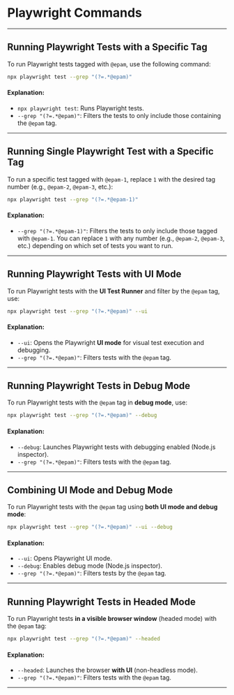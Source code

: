 # Playwright Commands

_____________________________________

## Running Playwright Tests with a Specific Tag

To run Playwright tests tagged with `@epam`, use the following command:

```bash
npx playwright test --grep "(?=.*@epam)"
```

#### Explanation:
- `npx playwright test`: Runs Playwright tests.
- `--grep "(?=.*@epam)"`: Filters the tests to only include those containing the `@epam` tag.

---

## Running Single Playwright Test with a Specific Tag

To run a specific test tagged with `@epam-1`, replace `1` with the desired tag number (e.g., `@epam-2`, `@epam-3`, etc.):

```bash
npx playwright test --grep "(?=.*@epam-1)"
```

#### Explanation:
- `--grep "(?=.*@epam-1)"`: Filters the tests to only include those tagged with `@epam-1`. You can replace `1` with any number (e.g., `@epam-2`, `@epam-3`, etc.) depending on which set of tests you want to run.

---

## Running Playwright Tests with UI Mode

To run Playwright tests with the **UI Test Runner** and filter by the `@epam` tag, use:

```bash
npx playwright test --grep "(?=.*@epam)" --ui
```

#### Explanation:
- `--ui`: Opens the Playwright **UI mode** for visual test execution and debugging.
- `--grep "(?=.*@epam)"`: Filters tests with the `@epam` tag.

---

## Running Playwright Tests in Debug Mode

To run Playwright tests with the `@epam` tag in **debug mode**, use:

```bash
npx playwright test --grep "(?=.*@epam)" --debug
```

#### Explanation:
- `--debug`: Launches Playwright tests with debugging enabled (Node.js inspector).
- `--grep "(?=.*@epam)"`: Filters tests with the `@epam` tag.

---

## Combining UI Mode and Debug Mode

To run Playwright tests with the `@epam` tag using **both UI mode and debug mode**:

```bash
npx playwright test --grep "(?=.*@epam)" --ui --debug
```

#### Explanation:
- `--ui`: Opens Playwright UI mode.
- `--debug`: Enables debug mode (Node.js inspector).
- `--grep "(?=.*@epam)"`: Filters tests by the `@epam` tag.

---

## Running Playwright Tests in **Headed Mode**

To run Playwright tests **in a visible browser window** (headed mode) with the `@epam` tag:

```bash
npx playwright test --grep "(?=.*@epam)" --headed
```

#### Explanation:
- `--headed`: Launches the browser **with UI** (non-headless mode).
- `--grep "(?=.*@epam)"`: Filters tests with the `@epam` tag.

---